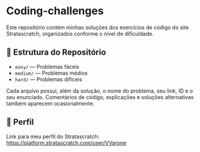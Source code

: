 # Coding-challenges

Este repositório contém minhas soluções dos exercícios de código do site Stratascratch, organizados conforme o nível de dificuldade. 

## 📂 Estrutura do Repositório

- `easy/` — Problemas fáceis
- `medium/` — Problemas médios
- `hard/` — Problemas difíceis

Cada arquivo possui, além da solução, o nome do problema, seu link, ID e o seu enunciado. 
Comentários de código, explicações e soluções alternativas também aparecem ocasionalmente.

## 🔗 Perfil 

Link para meu perfil do Stratascratch: https://platform.stratascratch.com/user/VVarone
  

